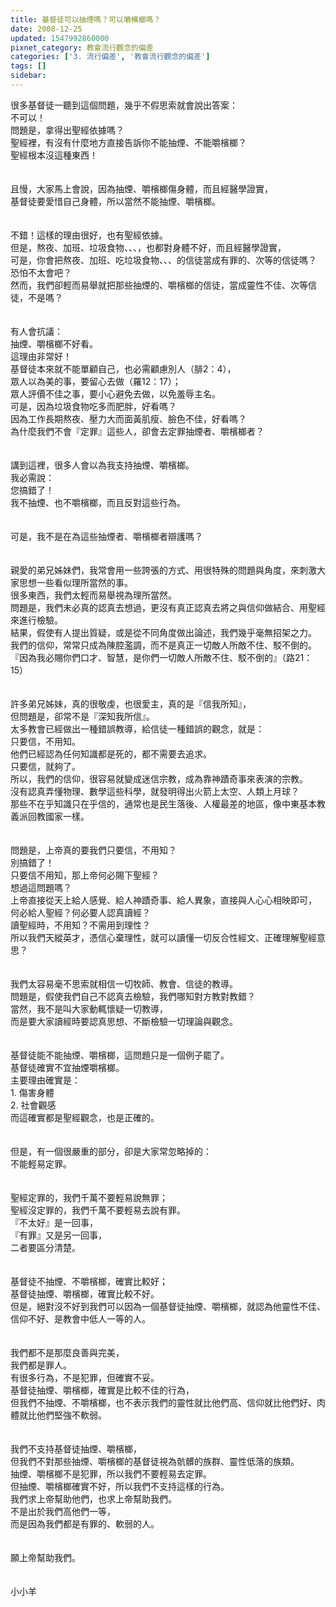 ```yaml
---
title: 基督徒可以抽煙嗎？可以嚼檳榔嗎？
date: 2008-12-25
updated: 1547992860000
pixnet_category: 教會流行觀念的偏差
categories: ['3. 流行偏差', '教會流行觀念的偏差']
tags: []
sidebar: 
---
```


<p>很多基督徒一聽到這個問題，幾乎不假思索就會說出答案：<br/>不可以！<br/>問題是，拿得出聖經依據嗎？<br/><!--more-->聖經裡，有沒有什麼地方直接告訴你不能抽煙、不能嚼檳榔？<br/>聖經根本沒這種東西！<br/><br/><br/>且慢，大家馬上會說，因為抽煙、嚼檳榔傷身體，而且經醫學證實，<br/>基督徒要愛惜自己身體，所以當然不能抽煙、嚼檳榔。<br/><br/><br/>不錯！這樣的理由很好，也有聖經依據。<br/>但是，熬夜、加班、垃圾食物、、、，也都對身體不好，而且經醫學證實，<br/>可是，你會把熬夜、加班、吃垃圾食物、、、的信徒當成有罪的、次等的信徒嗎？<br/>恐怕不太會吧？<br/>然而，我們卻輕而易舉就把那些抽煙的、嚼檳榔的信徒，當成靈性不佳、次等信徒，不是嗎？<br/><br/><br/>有人會抗議：<br/>抽煙、嚼檳榔不好看。<br/>這理由非常好！<br/>基督徒本來就不能單顧自己，也必需顧慮別人（腓2：4），<br/>眾人以為美的事，要留心去做（羅12：17）；<br/>眾人評價不佳之事，要小心避免去做，以免羞辱主名。<br/>可是，因為垃圾食物吃多而肥胖，好看嗎？<br/>因為工作長期熬夜、壓力大而面黃肌瘦、臉色不佳，好看嗎？<br/>為什麼我們不會『定罪』這些人，卻會去定罪抽煙者、嚼檳榔者？<br/><br/><br/>講到這裡，很多人會以為我支持抽煙、嚼檳榔。<br/>我必需說：<br/>您搞錯了！<br/>我不抽煙、也不嚼檳榔，而且反對這些行為。<br/><br/><br/>可是，我不是在為這些抽煙者、嚼檳榔者辯護嗎？<br/><br/><br/>親愛的弟兄姊妹們，我常會用一些誇張的方式、用很特殊的問題與角度，來刺激大家思想一些看似理所當然的事。<br/>很多東西，我們太輕而易舉視為理所當然。<br/>問題是，我們未必真的認真去想過，更沒有真正認真去將之與信仰做結合、用聖經來進行檢驗。<br/>結果，假使有人提出質疑，或是從不同角度做出論述，我們幾乎毫無招架之力。<br/>我們的信仰，常常只成為陳腔濫調，而不是真正一切敵人所敵不住、駁不倒的。<br/>『因為我必賜你們口才、智慧，是你們一切敵人所敵不住、駁不倒的』（路21：15）<br/><br/><br/>許多弟兄姊妹，真的很敬虔，也很愛主，真的是『信我所知』，<br/>但問題是，卻常不是『深知我所信』。<br/>太多教會已經做出一種錯誤教導，給信徒一種錯誤的觀念，就是：<br/>只要信，不用知。<br/>他們已經認為任何知識都是死的，都不需要去追求。<br/>只要信，就夠了。<br/>所以，我們的信仰，很容易就變成迷信宗教，成為靠神蹟奇事來表演的宗教。<br/>沒有認真弄懂物理、數學這些科學，就發明得出火箭上太空、人類上月球？<br/>那些不在乎知識只在乎信的，通常也是民生落後、人權最差的地區，像中東基本教義派回教國家一樣。<br/><br/><br/>問題是，上帝真的要我們只要信，不用知？<br/>別搞錯了！<br/>只要信不用知，那上帝何必賜下聖經？<br/>想過這問題嗎？<br/>上帝直接從天上給人感覺、給人神蹟奇事、給人異象，直接與人心心相映即可，<br/>何必給人聖經？何必要人認真讀經？<br/>讀聖經時，不用知？不需用到理性？<br/>所以我們天縱英才，憑信心棄理性，就可以讀懂一切反合性經文、正確理解聖經意思？<br/><br/><br/>我們太容易毫不思索就相信一切牧師、教會、信徒的教導。<br/>問題是，假使我們自己不認真去檢驗，我們哪知對方教對教錯？<br/>當然，我不是叫大家動輒懷疑一切教導，<br/>而是要大家讀經時要認真思想、不斷檢驗一切理論與觀念。<br/><br/><br/>基督徒能不能抽煙、嚼檳榔，這問題只是一個例子罷了。<br/>基督徒確實不宜抽煙嚼檳榔。<br/>主要理由確實是：<br/>1. 傷害身體<br/>2. 社會觀感<br/>而這確實都是聖經觀念，也是正確的。<br/><br/><br/>但是，有一個很嚴重的部分，卻是大家常忽略掉的：<br/>不能輕易定罪。<br/><br/><br/>聖經定罪的，我們千萬不要輕易說無罪；<br/>聖經沒定罪的，我們千萬不要輕易去說有罪。<br/>『不太好』是一回事，<br/>『有罪』又是另一回事，<br/>二者要區分清楚。<br/><br/><br/>基督徒不抽煙、不嚼檳榔，確實比較好；<br/>基督徒抽煙、嚼檳榔，確實比較不好。<br/>但是，絕對沒不好到我們可以因為一個基督徒抽煙、嚼檳榔，就認為他靈性不佳、信仰不好、是教會中低人一等的人。<br/><br/><br/>我們都不是那麼良善與完美，<br/>我們都是罪人。<br/>有很多行為，不是犯罪，但確實不妥。<br/>基督徒抽煙、嚼檳榔，確實是比較不佳的行為，<br/>但我們不抽煙、不嚼檳榔，也不表示我們的靈性就比他們高、信仰就比他們好、肉體就比他們堅強不軟弱。<br/><br/><br/>我們不支持基督徒抽煙、嚼檳榔，<br/>但我們不對那些抽煙、嚼檳榔的基督徒視為骯髒的族群、靈性低落的族類。<br/>抽煙、嚼檳榔不是犯罪，所以我們不要輕易去定罪。<br/>但抽煙、嚼檳榔確實不好，所以我們不支持這樣的行為。<br/>我們求上帝幫助他們，也求上帝幫助我們。<br/>不是出於我們高他們一等，<br/>而是因為我們都是有罪的、軟弱的人。<br/><br/><br/>願上帝幫助我們。<br/><br/><br/>小小羊<br/><br/></p>